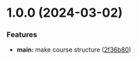 # 1.0.0 (2024-03-02)


### Features

* **main:** make course structure ([2f36b80](https://github.com/aatarasovarudn/os-intro/commit/2f36b80a2d4b10ca314aebeb3118d8e5166a0ee3))



